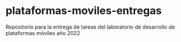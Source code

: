 # plataformas-moviles-entregas
Repositorio para la entrega de tareas del laboratorio de desarrollo de plataformas móviles año 2022
